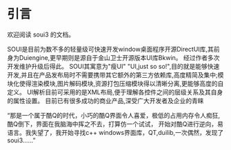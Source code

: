 # 引言

欢迎阅读 soui3 的文档。

SOUI是目前为数不多的轻量级可快速开发window桌面程序开源DirectUI库,其前身为Duiengine,更早期则是源自于金山卫士开源版本UI库Bkwin。
经过作者多次开发维护升级后得此。
SOUI其寓意为"瘦UI" "UI,just so so!",目的就是能够快速开发,并且在产品发布局时不需要携带其它额外的第三方依赖库,高度精简及集中;模块化使得渲染模块,图片解码模块,资源打包压缩模块得以清晰分离,更能够高度的自定义。
UI解析目前可采用的是XML布局,便于理解各控件之间的层级关系及其自身的属性设置。
目前已有很多成功的商业产品,深受广大开发者及企业的青睐

 “那是一个属于酷Q的时代，小巧的酷Q界面令人喜爱，极低的占用内存令人痴狂,酷Q倒下，界面在我脑海中挥之不去，打算仿一个试试，
 开始对酷Q进行逆向，易语言。我失望了，我开始寻找c++ windows界面库，QT,duilib,一次偶然，发现了soui3......”
